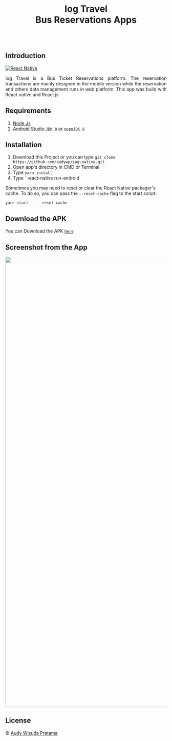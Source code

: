 <h1 align='center'> Iog Travel <br>Bus Reservations Apps</h1>

<br>
<br>

## Introduction

[![React Native](https://img.shields.io/badge/react%20native-v0.60.5-blue)](https://facebook.github.io/react-native/)

<p align='justify'>Iog Travel is a Bus Ticket Reservations platform. The reservation transactions are mainly designed in the mobile version while the reservation and others data management runs in web platform. This app was build with React native and React js

</p>

## Requirements

1. <a href="https://nodejs.org/en/download/">Node Js</a>
2. <a href="https://developer.android.com/studio">Android Studio `JDK 8` or `openJDK 8`<a/>


## Installation

1. Download this Project or you can type `git clone https://github.com/audywp/iog-native.git`
2. Open app's directory in CMD or Terminal
3. Type `yarn install`
4. Type ` react-native run-android

Sometimes you may need to reset or clear the React Native packager's cache. To do so, you can pass the `--reset-cache` flag to the start script:

```
yarn start -- --reset-cache
```

## Download the APK

You can Download the APK [`here`](https://drive.google.com/file/d/1-fKxA6y4EqH1Z30mHKmGYVLhhH45268d/view)

## Screenshot from the App

<p align='center'>
    <img width="1400" src='https://user-images.githubusercontent.com/56215780/81821744-6d35e580-955c-11ea-9c06-7bacb7d80cbf.png' />
</p>

## License

© [Audy Wisuda Pratama](https://github.com/audywp/ ' audywp ')
